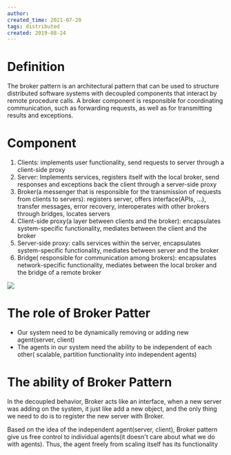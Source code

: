 ```yaml
---
author: 
created_time: 2021-07-20
tags: distributed
created: 2019-08-24
---
```


# Definition

The broker pattern is an architectural pattern that can be used to structure distributed software systems with decoupled components that interact by remote procedure calls. A broker component is responsible for coordinating communication, such as forwarding requests, as well as for transmitting results and exceptions.

# Component

1. Clients: implements user functionality, send requests to server through a client-side proxy
1. Server: Implements services, registers itself with the local broker, send responses and exceptions back the client through a server-side proxy
1. Broker(a messenger that is responsible for the transmission of requests from clients to servers): registers server, offers interface(APIs, ...), transfer messages, error recovery, interoperates with other brokers through bridges, locates servers
1. Client-side proxy(a layer between clients and the broker): encapsulates system-specific functionality, mediates between the client and the broker
1. Server-side proxy: calls services within the server, encapsulates system-specific functionality, mediates between server and the broker
1. Bridge( responsible for communication among brokers): encapsulates network-specific functionality, mediates between the local broker and the bridge of a remote broker

![](https://s3.us-west-2.amazonaws.com/secure.notion-static.com/c04d58b6-9d74-4181-8062-7db4f7eb76ae/Untitled.png?X-Amz-Algorithm=AWS4-HMAC-SHA256&X-Amz-Content-Sha256=UNSIGNED-PAYLOAD&X-Amz-Credential=AKIAT73L2G45EIPT3X45%2F20231031%2Fus-west-2%2Fs3%2Faws4_request&X-Amz-Date=20231031T202411Z&X-Amz-Expires=3600&X-Amz-Signature=fe5c735b17a383e6be4fc380c5cf75941df68aac31194b1966882dda449d2729&X-Amz-SignedHeaders=host&x-id=GetObject)

# The role of Broker Patter

* Our system need to be dynamically removing or adding new agent(server, client)
* The agents in our system need the ability to be independent of each other( scalable, partition functionality into independent agents)

# The ability of Broker Pattern

In the decoupled behavior, Broker acts like an interface, when a new server was adding on the system, it just like add a new object, and the only thing we need to do is to register the new server with Broker.

Based on the idea of the independent agent(server, client), Broker pattern give us free control to individual agents(it doesn't care about what we do with agents). Thus, the agent freely from scaling itself has its functionality
